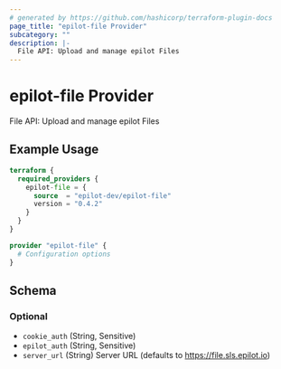 ```yaml
---
# generated by https://github.com/hashicorp/terraform-plugin-docs
page_title: "epilot-file Provider"
subcategory: ""
description: |-
  File API: Upload and manage epilot Files
---
```


# epilot-file Provider

File API: Upload and manage epilot Files

## Example Usage

```terraform
terraform {
  required_providers {
    epilot-file = {
      source  = "epilot-dev/epilot-file"
      version = "0.4.2"
    }
  }
}

provider "epilot-file" {
  # Configuration options
}
```

<!-- schema generated by tfplugindocs -->
## Schema

### Optional

- `cookie_auth` (String, Sensitive)
- `epilot_auth` (String, Sensitive)
- `server_url` (String) Server URL (defaults to https://file.sls.epilot.io)
